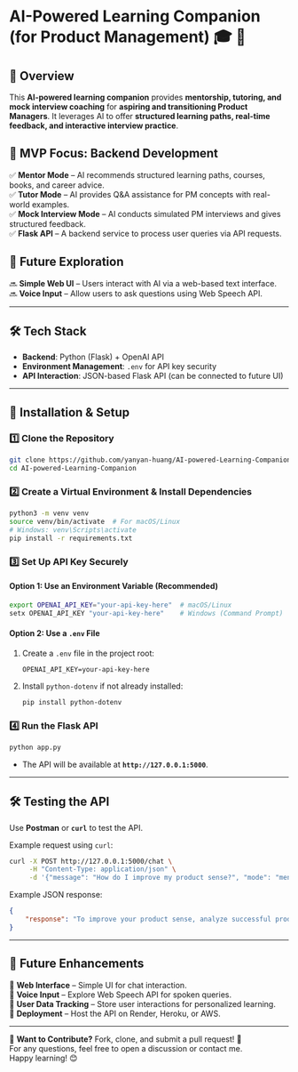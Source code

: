 # AI-Powered Learning Companion (for Product Management) 🎓 🚀

## 📌 Overview  
This **AI-powered learning companion** provides **mentorship, tutoring, and mock interview coaching** for **aspiring and transitioning Product Managers**. It leverages AI to offer **structured learning paths, real-time feedback, and interactive interview practice**.

## 🎯 MVP Focus: Backend Development  
✅ **Mentor Mode** – AI recommends structured learning paths, courses, books, and career advice.  
✅ **Tutor Mode** – AI provides Q&A assistance for PM concepts with real-world examples.  
✅ **Mock Interview Mode** – AI conducts simulated PM interviews and gives structured feedback.  
✅ **Flask API** – A backend service to process user queries via API requests.

## 🚀 Future Exploration  
🔜 **Simple Web UI** – Users interact with AI via a web-based text interface.  
🔜 **Voice Input** – Allow users to ask questions using Web Speech API.  

---

## 🛠️ Tech Stack  
- **Backend**: Python (Flask) + OpenAI API  
- **Environment Management**: `.env` for API key security  
- **API Interaction**: JSON-based Flask API (can be connected to future UI)  

---

## 🔧 Installation & Setup  

### 1️⃣ Clone the Repository  
```bash
git clone https://github.com/yanyan-huang/AI-powered-Learning-Companion.git
cd AI-powered-Learning-Companion
```

### 2️⃣ Create a Virtual Environment & Install Dependencies  
```bash
python3 -m venv venv
source venv/bin/activate  # For macOS/Linux
# Windows: venv\Scripts\activate
pip install -r requirements.txt
```

### 3️⃣ Set Up API Key Securely  

#### **Option 1: Use an Environment Variable (Recommended)**
```bash
export OPENAI_API_KEY="your-api-key-here"  # macOS/Linux
setx OPENAI_API_KEY "your-api-key-here"    # Windows (Command Prompt)
```

#### **Option 2: Use a `.env` File**  
1. Create a `.env` file in the project root:  
   ```
   OPENAI_API_KEY=your-api-key-here
   ```
2. Install `python-dotenv` if not already installed:  
   ```bash
   pip install python-dotenv
   ```

### 4️⃣ Run the Flask API  
```bash
python app.py
```
- The API will be available at **`http://127.0.0.1:5000`**.

---

## 🛠️ Testing the API  

Use **Postman** or **`curl`** to test the API.  

Example request using `curl`:
```bash
curl -X POST http://127.0.0.1:5000/chat \
     -H "Content-Type: application/json" \
     -d '{"message": "How do I improve my product sense?", "mode": "mentor"}'
```

Example JSON response:
```json
{
    "response": "To improve your product sense, analyze successful products, understand user needs, and practice problem-solving through case studies."
}
```

---

## 🔮 Future Enhancements  
🚀 **Web Interface** – Simple UI for chat interaction.  
🚀 **Voice Input** – Explore Web Speech API for spoken queries.  
🚀 **User Data Tracking** – Store user interactions for personalized learning.  
🚀 **Deployment** – Host the API on Render, Heroku, or AWS.  


---

🔗 **Want to Contribute?** Fork, clone, and submit a pull request! 🚀  
For any questions, feel free to open a discussion or contact me.  
Happy learning! 😊
